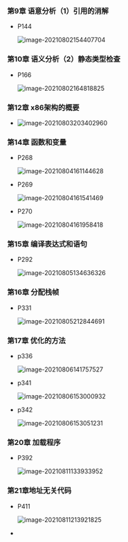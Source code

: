 ### 第9章 语意分析（1）引用的消解

- P144

  ![image-20210802154407704](file://C:\Users\yswdra\Desktop\git\StudyNotes\datas\images\image-20210802154407704.png?lastModify=1627971050)

### 第10章 语义分析（2）静态类型检查

- P166

  ![image-20210802164818825](../datas/images/image-20210802164818825.png)

### 第12章 x86架构的概要

- ![image-20210803203402960](../datas/images/image-20210803203402960.png)

### 第14章 函数和变量

- P268

  ![image-20210804161144628](../datas/images/image-20210804161144628.png)

- P269

  ![image-20210804161541469](../datas/images/image-20210804161541469.png)

- P270

  ![image-20210804161958418](../datas/images/image-20210804161958418.png)

### 第15章 编译表达式和语句

- P292

  ![image-20210805134636326](../datas/images/image-20210805134636326.png)

### 第16章 分配栈帧

- P331

  ![image-20210805212844691](../datas/images/image-20210805212844691.png)


### 第17章 优化的方法

- p336

  ![image-20210806141757527](../datas/images/image-20210806141757527.png)

- p341

  ![image-20210806153000932](../datas/images/image-20210806153000932.png)

- p342

  ![image-20210806153051231](../datas/images/image-20210806153051231.png)


### 第20章 加载程序

- P392

  ![image-20210811133933952](../datas/images/image-20210811133933952.png)


### 第21章地址无关代码

- P411

  ![image-20210811213921825](../datas/images/image-20210811213921825.png)

- 
